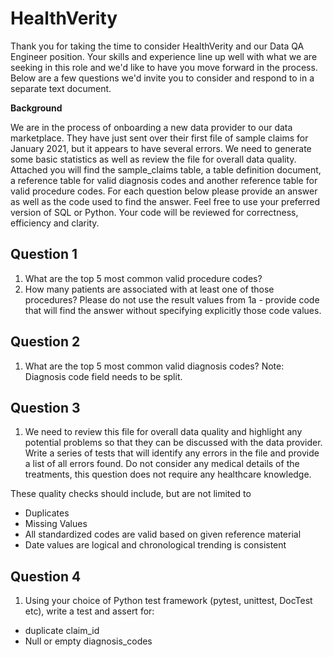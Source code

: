 # HealthVerity

Thank you for taking the time to consider HealthVerity and our Data QA Engineer position. Your skills and experience line up well with what we are seeking in this role and we'd like to have you move forward in the process. Below are a few questions we'd invite you to consider and respond to in a separate text document.

**Background**

We are in the process of onboarding a new data provider to our data marketplace. They have just sent over their first file of sample claims for January 2021, but it appears to have several errors. We need to generate some basic statistics as well as review the file for overall data quality. Attached you will find the sample_claims table, a table definition document, a reference table for valid diagnosis codes and another reference table for valid procedure codes. For each question below please provide an answer as well as the code used to find the answer. Feel free to use your preferred version of SQL or Python. Your code will be reviewed for correctness, efficiency and clarity.

## Question 1

1. What are the top 5 most common valid procedure codes?
2. How many patients are associated with at least one of those procedures? Please do not use the result values from 1a - provide code that will find the answer without specifying explicitly those code values.

## Question 2

1. What are the top 5 most common valid diagnosis codes? Note: Diagnosis code field needs to be split.

## Question 3

1. We need to review this file for overall data quality and highlight any potential problems so that they can be discussed with the data provider. Write a series of tests that will identify any errors in the file and provide a list of all errors found. Do not consider any medical details of the treatments, this question does not require any healthcare knowledge.

These quality checks should include, but are not limited to

* Duplicates
* Missing Values
* All standardized codes are valid based on given reference material
* Date values are logical and chronological trending is consistent

## Question 4

1. Using your choice of Python test framework (pytest, unittest, DocTest etc), write a test and assert for:

- duplicate claim_id
- Null or empty diagnosis_codes
